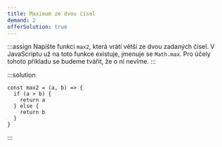 ```yaml
---
title: Maximum ze dvou čísel
demand: 2
offerSolution: true
---
```


:::assign
Napište funkci `max2`, která vrátí větší ze dvou zadaných čísel. V JavaScriptu už na toto funkce existuje, jmenuje se `Math.max`. Pro účely tohoto příkladu se budeme tvářit, že o ní nevíme.
:::

:::solution
```
const max2 = (a, b) => {
  if (a > b) {
    return a
  } else {
    return b
  }
}
```
:::
